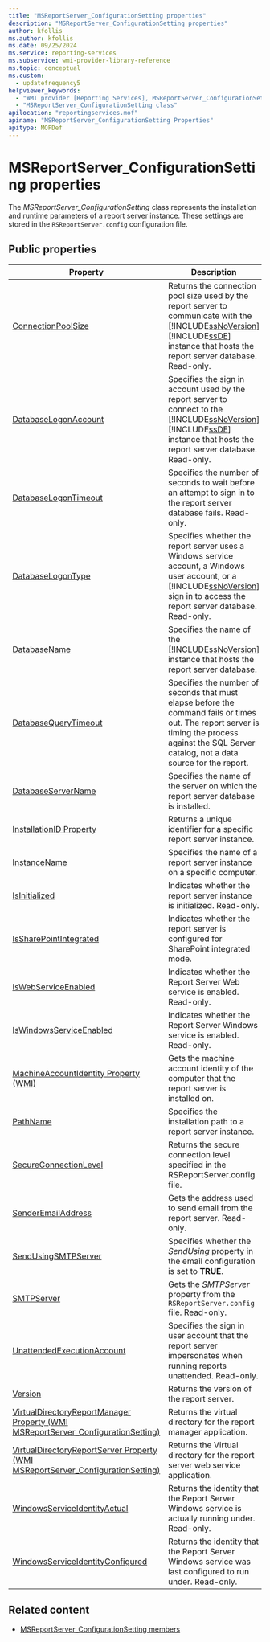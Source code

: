 ```yaml
---
title: "MSReportServer_ConfigurationSetting properties"
description: "MSReportServer_ConfigurationSetting properties"
author: kfollis
ms.author: kfollis
ms.date: 09/25/2024
ms.service: reporting-services
ms.subservice: wmi-provider-library-reference
ms.topic: conceptual
ms.custom:
  - updatefrequency5
helpviewer_keywords:
  - "WMI provider [Reporting Services], MSReportServer_ConfigurationSetting class"
  - "MSReportServer_ConfigurationSetting class"
apilocation: "reportingservices.mof"
apiname: "MSReportServer_ConfigurationSetting Properties"
apitype: MOFDef
---
```

# MSReportServer_ConfigurationSetting properties
  The *MSReportServer_ConfigurationSetting* class represents the installation and runtime parameters of a report server instance. These settings are stored in the `RSReportServer.config` configuration file.  
  
## Public properties  
  
|Property|Description|  
|-|-|  
|[ConnectionPoolSize](../../reporting-services/wmi-provider-library-reference/configurationsetting-property-connectionpoolsize.md)|Returns the connection pool size used by the report server to communicate with the [!INCLUDE[ssNoVersion](../../includes/ssnoversion-md.md)] [!INCLUDE[ssDE](../../includes/ssde-md.md)] instance that hosts the report server database. Read-only.|  
|[DatabaseLogonAccount](../../reporting-services/wmi-provider-library-reference/configurationsetting-property-databaselogonaccount.md)|Specifies the sign in account used by the report server to connect to the [!INCLUDE[ssNoVersion](../../includes/ssnoversion-md.md)] [!INCLUDE[ssDE](../../includes/ssde-md.md)] instance that hosts the report server database. Read-only.|  
|[DatabaseLogonTimeout](../../reporting-services/wmi-provider-library-reference/configurationsetting-property-databaselogontimeout.md)|Specifies the number of seconds to wait before an attempt to sign in to the report server database fails. Read-only.|  
|[DatabaseLogonType](../../reporting-services/wmi-provider-library-reference/configurationsetting-property-databaselogontype.md)|Specifies whether the report server uses a Windows service account, a Windows user account, or a [!INCLUDE[ssNoVersion](../../includes/ssnoversion-md.md)] sign in to access the report server database. Read-only.|  
|[DatabaseName](../../reporting-services/wmi-provider-library-reference/configurationsetting-property-databasename.md)|Specifies the name of the [!INCLUDE[ssNoVersion](../../includes/ssnoversion-md.md)] instance that hosts the report server database.|  
|[DatabaseQueryTimeout](../../reporting-services/wmi-provider-library-reference/configurationsetting-property-databasequerytimeout.md)|Specifies the number of seconds that must elapse before the command fails or times out. The report server is timing the process against the SQL Server catalog, not a data source for the report.|  
|[DatabaseServerName](../../reporting-services/wmi-provider-library-reference/configurationsetting-property-databaseservername.md)|Specifies the name of the server on which the report server database is installed.|  
|[InstallationID Property](../../reporting-services/wmi-provider-library-reference/configurationsetting-property-installationid.md)|Returns a unique identifier for a specific report server instance.|  
|[InstanceName](../../reporting-services/wmi-provider-library-reference/configurationsetting-property-instancename.md)|Specifies the name of a report server instance on a specific computer.|  
|[IsInitialized](../../reporting-services/wmi-provider-library-reference/configurationsetting-property-isinitialized.md)|Indicates whether the report server instance is initialized.  Read-only.|  
|[IsSharePointIntegrated](../../reporting-services/wmi-provider-library-reference/configurationsetting-property-issharepointintegrated.md)|Indicates whether the report server is configured for SharePoint integrated mode.|  
|[IsWebServiceEnabled](../../reporting-services/wmi-provider-library-reference/configurationsetting-property-iswebserviceenabled.md)|Indicates whether the Report Server Web service is enabled. Read-only.|  
|[IsWindowsServiceEnabled](../../reporting-services/wmi-provider-library-reference/configurationsetting-property-iswindowsserviceenabled.md)|Indicates whether the Report Server Windows service is enabled. Read-only.|  
|[MachineAccountIdentity Property &#40;WMI&#41;](../../reporting-services/wmi-provider-library-reference/configurationsetting-property-machineaccountidentity.md)|Gets the machine account identity of the computer that the report server is installed on.|  
|[PathName](../../reporting-services/wmi-provider-library-reference/configurationsetting-property-pathname.md)|Specifies the installation path to a report server instance.|  
|[SecureConnectionLevel](../../reporting-services/wmi-provider-library-reference/configurationsetting-property-secureconnectionlevel.md)|Returns the secure connection level specified in the RSReportServer.config file.|  
|[SenderEmailAddress](../../reporting-services/wmi-provider-library-reference/configurationsetting-property-senderemailaddress.md)|Gets the address used to send email from the report server. Read-only.|  
|[SendUsingSMTPServer](../../reporting-services/wmi-provider-library-reference/configurationsetting-property-sendusingsmtpserver.md)|Specifies whether the *SendUsing* property in the email configuration is set to **TRUE**.|  
|[SMTPServer](../../reporting-services/wmi-provider-library-reference/configurationsetting-property-smtpserver.md)|Gets the *SMTPServer* property from the `RSReportServer.config` file. Read-only.|  
|[UnattendedExecutionAccount](../../reporting-services/wmi-provider-library-reference/configurationsetting-property-unattendedexecutionaccount.md)|Specifies the sign in user account that the report server impersonates when running reports unattended. Read-only.|  
|[Version](../../reporting-services/wmi-provider-library-reference/configurationsetting-property-version.md)|Returns the version of the report server.|  
|[VirtualDirectoryReportManager Property &#40;WMI MSReportServer_ConfigurationSetting&#41;](../../reporting-services/wmi-provider-library-reference/configurationsetting-property-virtualdirectoryreportmanager.md)|Returns the virtual directory for the report manager application.|  
|[VirtualDirectoryReportServer Property &#40;WMI MSReportServer_ConfigurationSetting&#41;](../../reporting-services/wmi-provider-library-reference/configurationsetting-property-virtualdirectoryreportserver.md)|Returns the Virtual directory for the report server web service application.|  
|[WindowsServiceIdentityActual](../../reporting-services/wmi-provider-library-reference/configurationsetting-property-windowsserviceidentityactual.md)|Returns the identity that the Report Server Windows service is actually running under. Read-only.|  
|[WindowsServiceIdentityConfigured](../../reporting-services/wmi-provider-library-reference/windowsserviceidentityconfigured-property.md)|Returns the identity that the Report Server Windows service was last configured to run under. Read-only.|  
  
## Related content

- [MSReportServer_ConfigurationSetting members](../../reporting-services/wmi-provider-library-reference/msreportserver-configurationsetting-members.md)
